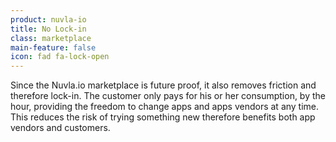 ```yaml
---
product: nuvla-io
title: No Lock-in
class: marketplace
main-feature: false
icon: fad fa-lock-open
---
```


Since the Nuvla.io marketplace is future proof, it also removes friction and therefore lock-in. The customer only pays for his or her consumption, by the hour, providing the freedom to change apps and apps vendors at any time. This reduces the risk of trying something new therefore benefits both app vendors and customers.
